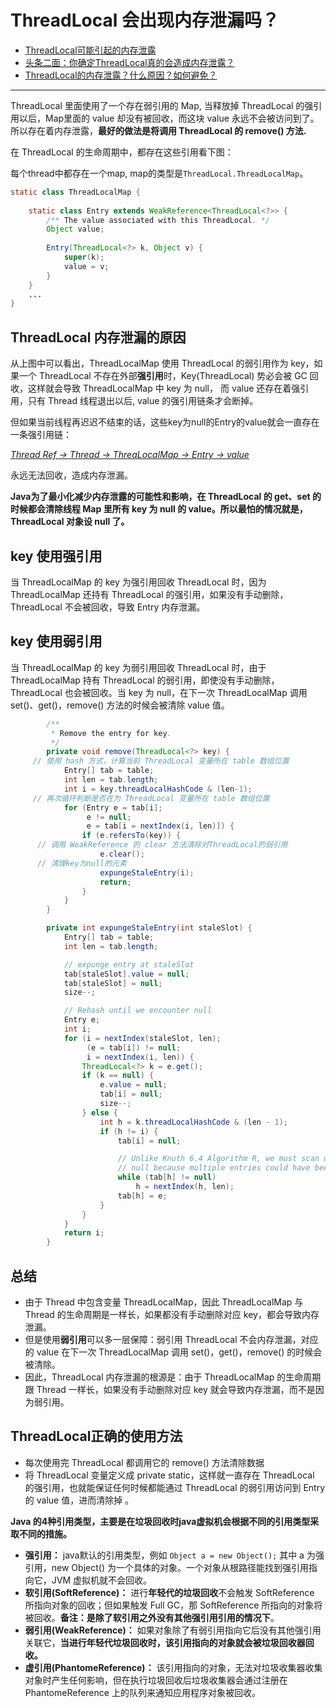 # ThreadLocal 会出现内存泄漏吗？

- [ThreadLocal可能引起的内存泄露](https://www.cnblogs.com/yifanSJ/p/16330808.html)
- [头条二面：你确定ThreadLocal真的会造成内存泄露？](https://baijiahao.baidu.com/s)
- [ThreadLocal的内存泄露？什么原因？如何避免？](https://blog.csdn.net/daobuxinzi/article/details/126766201)

---

ThreadLocal 里面使用了一个存在弱引用的 Map, 当释放掉 ThreadLocal 的强引用以后，Map里面的 value 却没有被回收，而这块 value 永远不会被访问到了。所以存在着内存泄露，**最好的做法是将调用 ThreadLocal 的 remove() 方法.**

在 ThreadLocal 的生命周期中，都存在这些引用看下图：

每个thread中都存在一个map, map的类型是`ThreadLocal.ThreadLocalMap`​​。

```java
static class ThreadLocalMap {
 
    static class Entry extends WeakReference<ThreadLocal<?>> {
        /** The value associated with this ThreadLocal. */
        Object value;
 
        Entry(ThreadLocal<?> k, Object v) {
            super(k);
            value = v;
        }
    }
    ...
}
```

## ThreadLocal 内存泄漏的原因

从上图中可以看出，ThreadLocalMap 使用 ThreadLocal 的弱引用作为 key，如果一个 ThreadLocal 不存在外部**强引用**时，Key(ThreadLocal) 势必会被 GC 回收，这样就会导致 ThreadLocalMap 中 key 为 null， 而 value 还存在着强引用，只有 Thread 线程退出以后, value 的强引用链条才会断掉。

但如果当前线程再迟迟不结束的话，这些key为null的Entry的value就会一直存在一条强引用链：

*<u>Thread Ref -&gt; Thread -&gt; ThreaLocalMap -&gt; Entry -&gt; value</u>*

永远无法回收，造成内存泄漏。

**Java为了最小化减少内存泄露的可能性和影响，在 ThreadLocal 的 get、set 的时候都会清除线程 Map 里所有 key 为 null 的 value。所以最怕的情况就是，ThreadLocal 对象设 null 了。**

## key 使用强引用

当 ThreadLocalMap 的 key 为强引用回收 ThreadLocal 时，因为 ThreadLocalMap 还持有 ThreadLocal 的强引用，如果没有手动删除，ThreadLocal 不会被回收，导致 Entry 内存泄漏。

## key 使用弱引用

当 ThreadLocalMap 的 key 为弱引用回收 ThreadLocal 时，由于 ThreadLocalMap 持有 ThreadLocal 的弱引用，即使没有手动删除，ThreadLocal 也会被回收。当 key 为 null，在下一次 ThreadLocalMap 调用 set()、get()，remove() 方法的时候会被清除 value 值。

```java
        /**
         * Remove the entry for key.
         */
        private void remove(ThreadLocal<?> key) {
     // 使用 hash 方式，计算当前 ThreadLocal 变量所在 table 数组位置
            Entry[] tab = table;
            int len = tab.length;
            int i = key.threadLocalHashCode & (len-1);
     // 再次循环判断是否在为 ThreadLocal 变量所在 table 数组位置
            for (Entry e = tab[i];
                 e != null;
                 e = tab[i = nextIndex(i, len)]) {
                if (e.refersTo(key)) {
      // 调用 WeakReference 的 clear 方法清除对ThreadLocal的弱引用
                    e.clear();
      // 清理key为null的元素
                    expungeStaleEntry(i);
                    return;
                }
            }
        }

        private int expungeStaleEntry(int staleSlot) {
            Entry[] tab = table;
            int len = tab.length;

            // expunge entry at staleSlot
            tab[staleSlot].value = null;
            tab[staleSlot] = null;
            size--;

            // Rehash until we encounter null
            Entry e;
            int i;
            for (i = nextIndex(staleSlot, len);
                 (e = tab[i]) != null;
                 i = nextIndex(i, len)) {
                ThreadLocal<?> k = e.get();
                if (k == null) {
                    e.value = null;
                    tab[i] = null;
                    size--;
                } else {
                    int h = k.threadLocalHashCode & (len - 1);
                    if (h != i) {
                        tab[i] = null;

                        // Unlike Knuth 6.4 Algorithm R, we must scan until
                        // null because multiple entries could have been stale.
                        while (tab[h] != null)
                            h = nextIndex(h, len);
                        tab[h] = e;
                    }
                }
            }
            return i;
        }
```

## 总结

- 由于 Thread 中包含变量 ThreadLocalMap，因此 ThreadLocalMap 与 Thread 的生命周期是一样长，如果都没有手动删除对应 key，都会导致内存泄漏。
- 但是使用**弱引用**可以多一层保障：弱引用 ThreadLocal 不会内存泄漏，对应的 value 在下一次 ThreadLocalMap 调用 set()，get()，remove() 的时候会被清除。
- 因此，ThreadLocal 内存泄漏的根源是：由于 ThreadLocalMap 的生命周期跟 Thread 一样长，如果没有手动删除对应 key 就会导致内存泄漏，而不是因为弱引用。

## ThreadLocal正确的使用方法

- 每次使用完 ThreadLocal 都调用它的 remove() 方法清除数据
- 将 ThreadLocal 变量定义成 private static，这样就一直存在 ThreadLocal 的强引用，也就能保证任何时候都能通过 ThreadLocal 的弱引用访问到 Entry 的 value 值，进而清除掉 。

**Java 的4种引用类型，主要是在垃圾回收时java虚拟机会根据不同的引用类型采取不同的措施。**

- **强引用：** java默认的引用类型，例如 `Object a = new Object();`​ 其中 a 为强引用，new Object() 为一个具体的对象。一个对象从根路径能找到强引用指向它，JVM 虚拟机就不会回收。
- **软引用(SoftReference)：** 进行**年轻代的垃圾回收**不会触发 SoftReference 所指向对象的回收；但如果触发 Full GC，那 SoftReference 所指向的对象将被回收。**备注：是除了软引用之外没有其他强引用引用的情况下**。
- **弱引用(WeakReference)：** 如果对象除了有弱引用指向它后没有其他强引用关联它，**当进行年轻代垃圾回收时，该引用指向的对象就会被垃圾回收器回收。**
- **虚引用(PhantomeReference)：** 该引用指向的对象，无法对垃圾收集器收集对象时产生任何影响，但在执行垃圾回收后垃圾收集器会通过注册在 PhantomeReference 上的队列来通知应用程序对象被回收。
